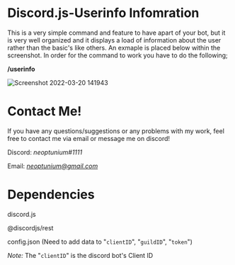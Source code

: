 # Discord.js-Userinfo Infomration

This is a very simple command and feature to have apart of your bot, but it is very well organized and it displays a load of information about the user rather than the basic's like others. An exmaple is placed below within the screenshot. In order for the command to work you have to do the following;

**/userinfo**

![Screenshot 2022-03-20 141943](https://user-images.githubusercontent.com/53632681/159179093-0b67a448-9392-4a4f-a969-33593e905e1a.png)

# Contact Me!
 If you have any questions/suggestions or any problems with my work, feel free to contact me via email or message me on discord!

  Discord: *neoptunium#1111*

  Email: *neoptunium@gmail.com*

# Dependencies 
discord.js

@discordjs/rest

config.json (Need to add data to "`clientID`", "`guildID`", "`token`")

*Note:* The "`clientID`" is the discord bot's Client ID
